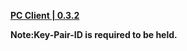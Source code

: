 **[PC Client | 0.3.2](https://autopatchcn-beta.juequling.com/download/windows/0.3.0_beta/ikVescG5pj/juequling_1484011.zip)**    

**Note:Key-Pair-ID is required to be held.**
